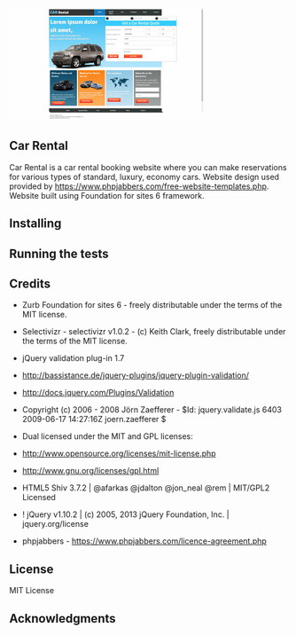 ![Car Rental](/www-car-rental-website-home-page-large.jpg)

## Car Rental

Car Rental is a car rental booking website where you can make reservations for various types of standard, luxury, economy cars. Website design used provided by https://www.phpjabbers.com/free-website-templates.php. Website built using Foundation for sites 6 framework.

## Installing

## Running the tests

## Credits

-   Zurb Foundation for sites 6 - freely distributable under the terms of the MIT license.

-   Selectivizr - selectivizr v1.0.2 - (c) Keith Clark, freely distributable under the terms of the MIT license.

-   jQuery validation plug-in 1.7

*   http://bassistance.de/jquery-plugins/jquery-plugin-validation/
*   http://docs.jquery.com/Plugins/Validation

*   Copyright (c) 2006 - 2008 Jörn Zaefferer - $Id: jquery.validate.js 6403 2009-06-17 14:27:16Z joern.zaefferer $

*   Dual licensed under the MIT and GPL licenses:
*   http://www.opensource.org/licenses/mit-license.php
*   http://www.gnu.org/licenses/gpl.html

-   HTML5 Shiv 3.7.2 | @afarkas @jdalton @jon_neal @rem | MIT/GPL2 Licensed

-   ! jQuery v1.10.2 | (c) 2005, 2013 jQuery Foundation, Inc. | jquery.org/license

-   phpjabbers - https://www.phpjabbers.com/licence-agreement.php

## License

MIT License

## Acknowledgments
